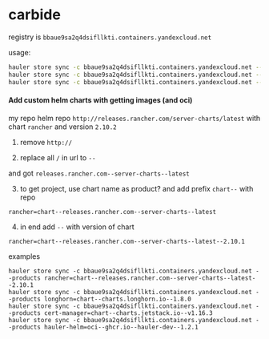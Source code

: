 # carbide

registry is `bbaue9sa2q4dsifllkti.containers.yandexcloud.net`

usage:
```bash
hauler store sync -c bbaue9sa2q4dsifllkti.containers.yandexcloud.net --products k3s=v1.32.1+k3s1
hauler store sync -c bbaue9sa2q4dsifllkti.containers.yandexcloud.net --products rke2=v1.31.3+rke2r1
hauler store sync -c bbaue9sa2q4dsifllkti.containers.yandexcloud.net --products rancher=2.10.2
```

#### Add custom helm charts with getting images (and oci)

my repo helm repo `http://releases.rancher.com/server-charts/latest` with chart `rancher` and version `2.10.2`

1. remove `http://`

2. replace all `/` in url to `--`

and got `releases.rancher.com--server-charts--latest`

3. to get project, use chart name as product? and add prefix `chart--` with repo
```
rancher=chart--releases.rancher.com--server-charts--latest
```
4. in end add `--` with version of chart
```
rancher=chart--releases.rancher.com--server-charts--latest--2.10.1
```

examples
```
hauler store sync -c bbaue9sa2q4dsifllkti.containers.yandexcloud.net --products rancher=chart--releases.rancher.com--server-charts--latest--2.10.1
hauler store sync -c bbaue9sa2q4dsifllkti.containers.yandexcloud.net --products longhorn=chart--charts.longhorn.io--1.8.0
hauler store sync -c bbaue9sa2q4dsifllkti.containers.yandexcloud.net --products cert-manager=chart--charts.jetstack.io--v1.16.3
hauler store sync -c bbaue9sa2q4dsifllkti.containers.yandexcloud.net --products hauler-helm=oci--ghcr.io--hauler-dev--1.2.1
```